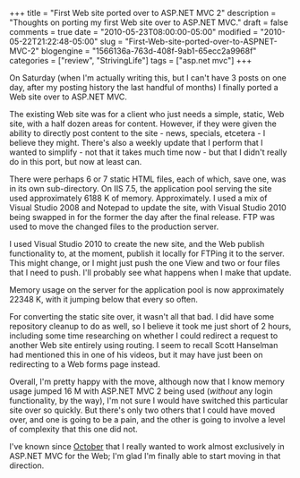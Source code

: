 +++
title = "First Web site ported over to ASP.NET MVC 2"
description = "Thoughts on porting my first Web site over to ASP.NET MVC."
draft = false
comments = true
date = "2010-05-23T08:00:00-05:00"
modified = "2010-05-22T21:22:48-05:00"
slug = "First-Web-site-ported-over-to-ASPNET-MVC-2"
blogengine = "1566136a-763d-408f-9ab1-65ecc2a9968f"
categories = ["review", "StrivingLife"]
tags = ["asp.net mvc"]
+++

<p>On Saturday (when I'm actually writing this, but I can't have 3 posts on one day, after my posting history the last handful of months) I finally ported a Web site over to ASP.NET MVC.</p>
<p>The existing Web site was for a client who just needs a simple, static, Web site, with a half dozen areas for content. However, if they were given the ability to directly post content to the site - news, specials, etcetera - I believe they might. There's also a weekly update that I perform that I wanted to simplify&nbsp;- not that it takes much time now - but that I didn't really do in this port, but now at least can.</p>
<p>There were perhaps 6 or 7 static HTML files, each&nbsp;of which, save one, was in its own sub-directory. On IIS 7.5, the application pool serving the site used approximately 6188 K of memory. Approximately. I used a mix of Visual Studio 2008 and Notepad to update the site, with Visual Studio 2010 being swapped in for the former the day after the final release. FTP was used to move the changed files to the production server.</p>
<p>I used Visual Studio 2010 to create the new site, and the Web publish functionality to, at the moment, publish it locally for FTPing it to the server. This might change, or I might just push the one View and two or four files that I need to push. I'll probably see what happens when I make that update.</p>
<p>Memory usage on the server for the application pool is now approximately 22348 K, with it jumping below that every so often.</p>
<p>For converting the static site over, it wasn't all that bad. I did have some repository cleanup to do as well, so I believe it took me just short of 2 hours, including some time researching on whether I could redirect a request to another Web site entirely using routing. I seem to recall Scott Hanselman had mentioned this in one of his videos, but it may have just been on redirecting to a Web forms page instead.</p>
<p>Overall, I'm pretty happy with the move, although now that I know memory usage jumped 16 M with ASP.NET MVC 2 being used (<em>without</em> any login functionality, by the way), I'm not sure I would have switched this particular site over so quickly. But there's only two others that I could have moved over, and one is going to be a pain, and the other is going to involve a level of complexity that this one did not.</p>
<p>I've known since <a href="http://strivinglife.com/words/post/Review-Professional-ASPNET-MVC-10.aspx">October</a> that I really wanted to work almost exclusively in ASP.NET MVC for the Web; I'm glad I'm finally able to start moving in that direction.</p>
